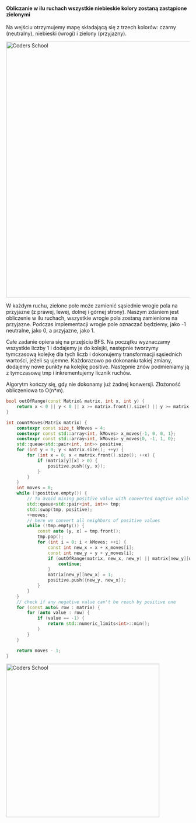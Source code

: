 #### Obliczanie w ilu ruchach wszystkie niebieskie kolory zostaną zastąpione zielonymi

Na wejściu otrzymujemy mapę składającą się z trzech kolorów: czarny (neutralny), niebieski (wrogi) i zielony (przyjazny). 

<img width="700" src="../img/BasicModule7/rys3.png" alt="Coders School" class="plain">


W każdym ruchu, zielone pole może zamienić sąsiednie wrogie pola na przyjazne (z prawej, lewej, dolnej i górnej strony). Naszym zdaniem jest obliczenie w ilu ruchach, wszystkie wrogie pola zostaną zamienione na przyjazne. Podczas implementacji wrogie pole oznaczać będziemy, jako <h>-1</h> neutralne, jako <h>0</h>, a przyjazne, jako <h>1</h>. 


Całe zadanie opiera się na przejściu <h>BFS</h>. Na początku wyznaczamy wszystkie liczby <h>1</h> i dodajemy je do kolejki, następnie tworzymy tymczasową kolejkę dla tych liczb i dokonujemy transformacji sąsiednich wartości, jeżeli są ujemne. Każdorazowo po dokonaniu takiej zmiany, dodajemy nowe punkty na kolejkę <h>positive</h>. Następnie znów podmieniamy ją z tymczasową <h>tmp</h> i inkrementujemy licznik ruchów.

Algorytm kończy się, gdy nie dokonamy już żadnej konwersji. Złożoność obliczeniowa to <h>O(n*m)</h>.


```C++
bool outOfRange(const Matrix& matrix, int x, int y) {
    return x < 0 || y < 0 || x >= matrix.front().size() || y >= matrix.size();
}

int countMoves(Matrix matrix) {
    constexpr const size_t kMoves = 4;
    constexpr const std::array<int, kMoves> x_moves{-1, 0, 0, 1};
    constexpr const std::array<int, kMoves> y_moves{0, -1, 1, 0};
    std::queue<std::pair<int, int>> positive;
    for (int y = 0; y < matrix.size(); ++y) {
        for (int x = 0; x < matrix.front().size(); ++x) {
            if (matrix[y][x] > 0) {
                positive.push({y, x});
            }
        }
    }
    int moves = 0;
    while (!positive.empty()) {
        // To avoid mixing positive value with converted nagtive value
        std::queue<std::pair<int, int>> tmp;
        std::swap(tmp, positive);
        ++moves;
        // here we convert all neighbors of positive values
        while (!tmp.empty()) {
            const auto [y, x] = tmp.front();
            tmp.pop();
            for (int i = 0; i < kMoves; ++i) {
                const int new_x = x + x_moves[i];
                const int new_y = y + y_moves[i];
                if (outOfRange(matrix, new_x, new_y) || matrix[new_y][new_x] != -1) {
                    continue;
                }
                matrix[new_y][new_x] = 1;
                positive.push({new_y, new_x});
            }
        }
    }
    // check if any negative value can't be reach by positive one
    for (const auto& row : matrix) {
        for (auto value : row) {
            if (value == -1) {
                return std::numeric_limits<int>::min();
            }
        }
    }

    return moves - 1;
}
```
<!-- .slide: style="font-size: 0.55em" -->

<img width="420" src="../img/BasicModule7/rys3.png" alt="Coders School" class="plain">
